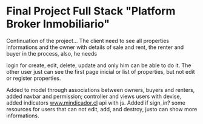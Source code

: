 # Final Project Full Stack "Platform Broker Inmobiliario"
Continuation of the project...
The client need to see all properties informations and the owner with details of sale and rent, the renter and buyer in the process, also, he needs

login for create, edit, delete, update and only him can be able to do it. The other user just can see the first page inicial or list of properties, but not edit or register properties.

Added to model through associations between owners, buyers and renters, added navbar and permission; controller and views users with devise, added indicators www.mindicador.cl api with js. Added if sign_in? some resources for users that can not edit, add, and destroy, justo can show more informations.
